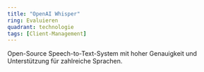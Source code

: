 ```yaml
---
title: "OpenAI Whisper"
ring: Evaluieren
quadrant: technologie
tags: [Client-Management]
---
```


Open-Source Speech-to-Text-System mit hoher Genauigkeit und Unterstützung für zahlreiche Sprachen.
